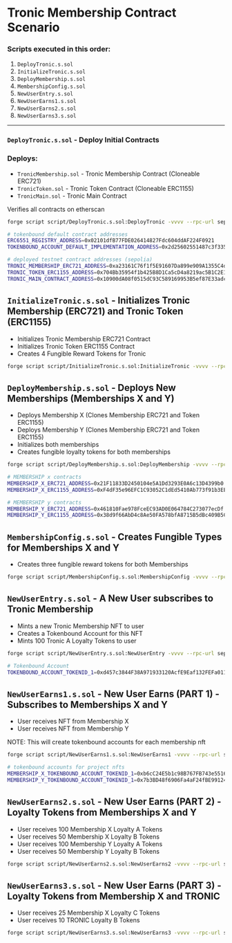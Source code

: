 # Tronic Membership Contract Scenario

### Scripts executed in this order:

1. `DeployTronic.s.sol`
2. `InitializeTronic.s.sol`
3. `DeployMembership.s.sol`
4. `MembershipConfig.s.sol`
5. `NewUserEntry.s.sol`
6. `NewUserEarns1.s.sol`
7. `NewUserEarns2.s.sol`
8. `NewUserEarns3.s.sol`

---

### `DeployTronic.s.sol` - Deploy Initial Contracts

### Deploys:

- `TronicMembership.sol` - Tronic Membership Contract (Cloneable ERC721)
- `TronicToken.sol` - Tronic Token Contract (Cloneable ERC1155)
- `TronicMain.sol` - Tronic Main Contract

Verifies all contracts on etherscan

```bash
forge script script/DeployTronic.s.sol:DeployTronic -vvvv --rpc-url sepolia --broadcast --verify
```

```bash
# tokenbound default contract addresses
ERC6551_REGISTRY_ADDRESS=0x02101dfB77FDE026414827Fdc604ddAF224F0921
TOKENBOUND_ACCOUNT_DEFAULT_IMPLEMENTATION_ADDRESS=0x2d25602551487c3f3354dd80d76d54383a243358

# deployed testnet contract addresses (sepolia)
TRONIC_MEMBERSHIP_ERC721_ADDRESS=0xa23161C76f1f5E91607Da899e909A1355C4dAAcb
TRONIC_TOKEN_ERC1155_ADDRESS=0x704Bb35954f1b425B8D1Ca5cD4a8219ac5B1C2E1
TRONIC_MAIN_CONTRACT_ADDRESS=0x10900dA08f0515dC93C589169953B5ef87E33adc

```

## `InitializeTronic.s.sol` - Initializes Tronic Membership (ERC721) and Tronic Token (ERC1155)

- Initializes Tronic Membership ERC721 Contract
- Initializes Tronic Token ERC1155 Contract
- Creates 4 Fungible Reward Tokens for Tronic

```bash
forge script script/InitializeTronic.s.sol:InitializeTronic -vvvv --rpc-url sepolia --broadcast
```

## `DeployMembership.s.sol` - Deploys New Memberships (Memberships X and Y)

- Deploys Membership X (Clones Membership ERC721 and Token ERC1155)
- Deploys Membership Y (Clones Membership ERC721 and Token ERC1155)
- Initializes both memberships
- Creates fungible loyalty tokens for both memberships

```bash
forge script script/DeployMembership.s.sol:DeployMembership -vvvv --rpc-url sepolia --broadcast
```

```bash
# MEMBERSHIP x contracts
MEMBERSHIP_X_ERC721_ADDRESS=0x21F11833D2450104e5A1Dd3293E0A6c13D4399b0
MEMBERSHIP_X_ERC1155_ADDRESS=0xF4dF35e96EFC1C93052C1dEd5410Ab773f91b3EE

# MEMBERSHIP y contracts
MEMBERSHIP_Y_ERC721_ADDRESS=0x461810Fae978FceEC93AD0E064784C273077ecDf
MEMBERSHIP_Y_ERC1155_ADDRESS=0x38d9f66AbD4c8Ae50FA578bfA8715B5dBc409B5C
```

## `MembershipConfig.s.sol` - Creates Fungible Types for Memberships X and Y

- Creates three fungible reward tokens for both Memberships

```bash
forge script script/MembershipConfig.s.sol:MembershipConfig -vvvv --rpc-url sepolia --broadcast
```

## `NewUserEntry.s.sol` - A New User subscribes to Tronic Membership

- Mints a new Tronic Membership NFT to user
- Creates a Tokenbound Account for this NFT
- Mints 100 Tronic A Loyalty Tokens to user

```bash
forge script script/NewUserEntry.s.sol:NewUserEntry -vvvv --rpc-url sepolia --broadcast
```

```bash
# Tokenbound Account
TOKENBOUND_ACCOUNT_TOKENID_1=0xd457c3844F38A971933120AcfE9Eaf132FEFa011
```

## `NewUserEarns1.s.sol` - New User Earns (PART 1) - Subscribes to Memberships X and Y

- User receives NFT from Membership X
- User receives NFT from Membership Y

NOTE: This will create tokenbound accounts for each membership nft

```bash
forge script script/NewUserEarns1.s.sol:NewUserEarns1 -vvvv --rpc-url sepolia --broadcast
```

```bash
# tokenbound accounts for project nfts
MEMBERSHIP_X_TOKENBOUND_ACCOUNT_TOKENID_1=0xb6cC24E5b1c98B767FB743e55168c96C2E13C755
MEMBERSHIP_Y_TOKENBOUND_ACCOUNT_TOKENID_1=0x7b3BD48f6906Fa4aF24fBE991242039135d180C8
```

## `NewUserEarns2.s.sol` - New User Earns (PART 2) - Loyalty Tokens from Memberships X and Y

- User receives 100 Membership X Loyalty A Tokens
- User receives 50 Membership X Loyalty B Tokens
- User receives 100 Membership Y Loyalty A Tokens
- User receives 50 Membership Y Loyalty B Tokens

```bash
forge script script/NewUserEarns2.s.sol:NewUserEarns2 -vvvv --rpc-url sepolia --broadcast
```

## `NewUserEarns3.s.sol` - New User Earns (PART 3) - Loyalty Tokens from Membership X and TRONIC

- User receives 25 Membership X Loyalty C Tokens
- User receives 10 TRONIC Loyalty B Tokens

```bash
forge script script/NewUserEarns3.s.sol:NewUserEarns3 -vvvv --rpc-url sepolia --broadcast
```
